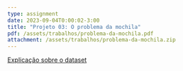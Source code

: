 ```yaml
---
type: assignment
date: 2023-09-04T0:00:02-3:00
title: "Projeto 03: O problema da mochila"
pdf: /assets/trabalhos/problema-da-mochila.pdf
attachment: /assets/trabalhos/problema-da-mochila.zip
---
```


[Explicação sobre o dataset](/assets/trabalhos/comentarios-dataset-problema-da-mochila.pdf)